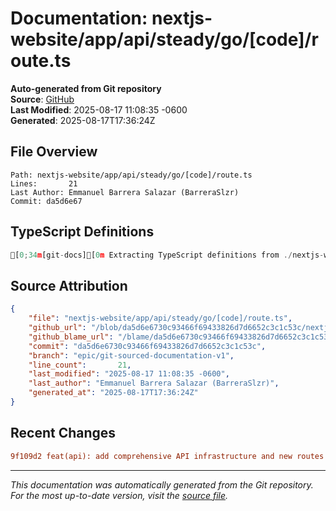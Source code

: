 # Documentation: nextjs-website/app/api/steady/go/[code]/route.ts

**Auto-generated from Git repository**  
**Source**: [GitHub](/blob/da5d6e6730c93466f69433826d7d6652c3c1c53c/nextjs-website/app/api/steady/go/[code]/route.ts)  
**Last Modified**: 2025-08-17 11:08:35 -0600  
**Generated**: 2025-08-17T17:36:24Z

## File Overview

```
Path: nextjs-website/app/api/steady/go/[code]/route.ts
Lines:       21
Last Author: Emmanuel Barrera Salazar (BarreraSlzr)
Commit: da5d6e67
```

## TypeScript Definitions

```typescript
[0;34m[git-docs][0m Extracting TypeScript definitions from ./nextjs-website/app/api/steady/go/[code]/route.ts
```

## Source Attribution

```json
{
    "file": "nextjs-website/app/api/steady/go/[code]/route.ts",
    "github_url": "/blob/da5d6e6730c93466f69433826d7d6652c3c1c53c/nextjs-website/app/api/steady/go/[code]/route.ts",
    "github_blame_url": "/blame/da5d6e6730c93466f69433826d7d6652c3c1c53c/nextjs-website/app/api/steady/go/[code]/route.ts",
    "commit": "da5d6e6730c93466f69433826d7d6652c3c1c53c",
    "branch": "epic/git-sourced-documentation-v1",
    "line_count":       21,
    "last_modified": "2025-08-17 11:08:35 -0600",
    "last_author": "Emmanuel Barrera Salazar (BarreraSlzr)",
    "generated_at": "2025-08-17T17:36:24Z"
}
```

## Recent Changes

```diff
9f109d2 feat(api): add comprehensive API infrastructure and new routes
```

---
*This documentation was automatically generated from the Git repository. 
For the most up-to-date version, visit the [source file](/blob/da5d6e6730c93466f69433826d7d6652c3c1c53c/nextjs-website/app/api/steady/go/[code]/route.ts).*
